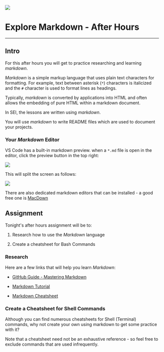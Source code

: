 <img src="https://i.imgur.com/9KG4ZzU.png" />

# Explore Markdown - After Hours

---

## Intro

For this after hours you will get to practice researching and learning _markdown_.

_Markdown_ is a simple markup language that uses plain text characters for formatting.  For example, text between asterisk (`*`) characters is italicized and the `#` character is used to format lines as headings.

Typically, _markdown_ is converted by applications into HTML and often allows the embedding of pure HTML within a markdown document. 

In SEI, the lessons are written using _markdown_.

You will use _markdown_ to write README files which are used to document your projects.

### Your _Markdown_ Editor

VS Code has a built-in markdown preview.  when a `*.md` file is open in the editor, click the preview button in the top right:

<img src="https://i.imgur.com/O1b6hRO.png">

This will split the screen as follows:

<img src="https://i.imgur.com/Xt1qk0w.png">

There are also dedicated markdown editors that can be installed - a good free one is [MacDown](http://macdown.uranusjr.com/)

## Assignment

Tonight's after hours assignment will be to:

1. Research how to use the _Markdown_ language

2. Create a cheatsheet for Bash Commands

### Research

Here are a few links that will help you learn _Markdown_:

- [GitHub Guide - Mastering Markdown](https://guides.github.com/features/mastering-markdown/)

- [Markdown Tutorial](http://markdowntutorial.com/)

- [Markdown Cheatsheet](https://github.com/adam-p/markdown-here/wiki/Markdown-Cheatsheet)

### Create a Cheatsheet for Shell Commands

Although you can find numerous cheatsheets for Shell (Terminal) commands, why not create your own using markdown to get some practice with it?

Note that a cheatsheet need not be an exhaustive reference - so feel free to exclude commands that are used infrequently.




